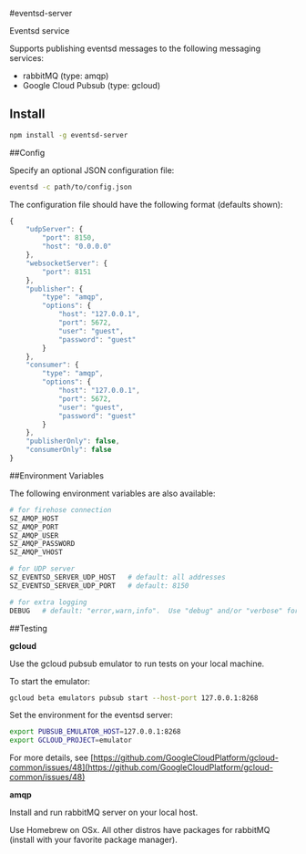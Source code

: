 #eventsd-server

Eventsd service

Supports publishing eventsd messages to the following messaging services:

* rabbitMQ (type: amqp)
* Google Cloud Pubsub (type: gcloud)

## Install

```bash
npm install -g eventsd-server
```

##Config

Specify an optional JSON configuration file:

```bash
eventsd -c path/to/config.json
```
The configuration file should have the following format (defaults shown):

```javascript
{
    "udpServer": {
        "port": 8150,
        "host": "0.0.0.0"
    },
    "websocketServer": {
        "port": 8151
    },
    "publisher": {
        "type": "amqp",
        "options": {
            "host": "127.0.0.1",
            "port": 5672,
            "user": "guest",
            "password": "guest"
        }
    },
    "consumer": {
        "type": "amqp",
        "options": {
            "host": "127.0.0.1",
            "port": 5672,
            "user": "guest",
            "password": "guest"
        }
    },
    "publisherOnly": false,
    "consumerOnly": false
}
```

##Environment Variables

The following environment variables are also available:

```bash
# for firehose connection
SZ_AMQP_HOST
SZ_AMQP_PORT
SZ_AMQP_USER
SZ_AMQP_PASSWORD
SZ_AMQP_VHOST

# for UDP server
SZ_EVENTSD_SERVER_UDP_HOST   # default: all addresses
SZ_EVENTSD_SERVER_UDP_PORT   # default: 8150

# for extra logging
DEBUG   # default: "error,warn,info".  Use "debug" and/or "verbose" for more logs
```

##Testing

**gcloud**

Use the gcloud pubsub emulator to run tests on your local machine.

To start the emulator:

```bash
gcloud beta emulators pubsub start --host-port 127.0.0.1:8268
```

Set the environment for the eventsd server:

```bash
export PUBSUB_EMULATOR_HOST=127.0.0.1:8268
export GCLOUD_PROJECT=emulator
```

For more details, see [https://github.com/GoogleCloudPlatform/gcloud-common/issues/48](https://github.com/GoogleCloudPlatform/gcloud-common/issues/48)

**amqp**

Install and run rabbitMQ server on your local host.

Use Homebrew on OSx.  All other distros have packages for rabbitMQ (install with your favorite package manager).